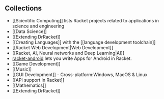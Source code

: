 ## Collections
* [[Scientific Computing]] lists Racket projects related to applications in science and engineering
* [[Data Science]]
* [[Extending DrRacket]] 
* [[Creating Languages]] with the [[language development toolchain]] 
* [[Racket Web Development|Web Development]]
* [[Racket, AI, Neural networks and Deep Learning|AI]]   
* [racket-android](https://github.com/jeapostrophe/racket-android) lets you write Apps for Android in Racket.
* [[Game Development]]
* [[Music]]
* [[GUI Development]] - Cross-platform:Windows, MacOS & Linux
* [[API support in Racket]]
* [[Mathematics]]
* [[Extending DrRacket]]
